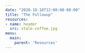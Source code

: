 ```yaml
---
date: "2020-10-18T12:00:00-08:00"
title: "The Followup"
resources:
- name: header
  src: stale-coffee.jpg
menu:
  main:
    parent: 'Resources'
---
```

